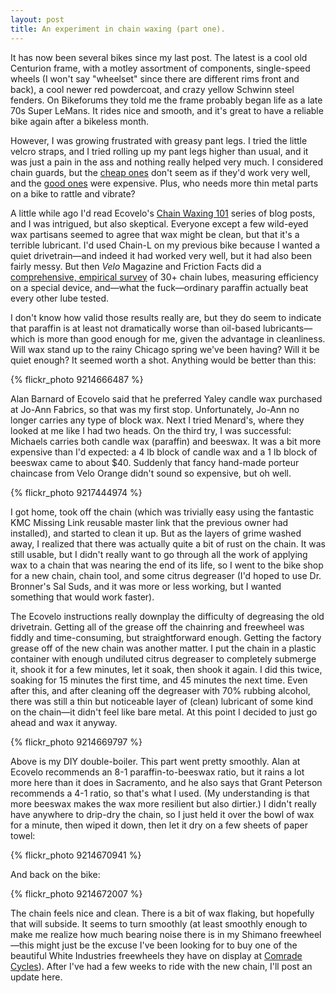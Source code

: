 ```yaml
---
layout: post
title: An experiment in chain waxing (part one).
---
```


It has now been several bikes since my last post. The latest is a cool old Centurion frame, with a motley assortment of components, single-speed wheels (I won't say "wheelset" since there are different rims front and back), a cool newer red powdercoat, and crazy yellow Schwinn steel fenders. On Bikeforums they told me the frame probably began life as a late 70s Super LeMans. It rides nice and smooth, and it's great to have a reliable bike again after a bikeless month.

However, I was growing frustrated with greasy pant legs. I tried the little velcro straps, and I tried rolling up my pant legs higher than usual, and it was just a pain in the ass and nothing really helped very much. I considered chain guards, but the <a href="http://store.velo-orange.com/index.php/accessories/chainguards-stay-protectors-kickstands/vo-alloy-chainguard.html">cheap ones</a> don't seem as if they'd work very well, and the <a href="http://store.velo-orange.com/index.php/accessories/chainguards-stay-protectors-kickstands/vo-porteur-style-chaincase.html">good ones</a> were expensive. Plus, who needs more thin metal parts on a bike to rattle and vibrate?

A little while ago I'd read Ecovelo's <a href="http://www.ecovelo.info/2011/10/10/chain-waxing-101/">Chain Waxing 101</a> series of blog posts, and I was intrigued, but also skeptical. Everyone except a few wild-eyed wax partisans seemed to agree that wax might be clean, but that it's a terrible lubricant. I'd used Chain-L on my previous bike because I wanted a quiet drivetrain&mdash;and indeed it had worked very well, but it had also been fairly messy.  But then <i>Velo</i> Magazine and Friction Facts did a <a href="http://www.friction-facts.com/test-results/free-reports/chain-lube-test">comprehensive, empirical survey</a> of 30+ chain lubes, measuring efficiency on a special device, and&mdash;what the fuck&mdash;ordinary paraffin actually beat every other lube tested.

I don't know how valid those results really are, but they do seem to indicate that paraffin is at least not dramatically worse than oil-based lubricants&mdash;which is more than good enough for me, given the advantage in cleanliness. Will wax stand up to the rainy Chicago spring we've been having? Will it be quiet enough? It seemed worth a shot. Anything would be better than this:

{% flickr_photo 9214666487 %}

Alan Barnard of Ecovelo said that he preferred Yaley candle wax purchased at Jo-Ann Fabrics, so that was my first stop. Unfortunately, Jo-Ann no longer carries any type of block wax. Next I tried Menard's, where they looked at me like I had two heads. On the third try, I was successful: Michaels carries both candle wax (paraffin) and beeswax. It was a bit more expensive than I'd expected: a 4 lb block of candle wax and a 1 lb block of beeswax came to about $40. Suddenly that fancy hand-made porteur chaincase from Velo Orange didn't sound so expensive, but oh well.

{% flickr_photo 9217444974 %}

I got home, took off the chain (which was trivially easy using the fantastic KMC Missing Link reusable master link that the previous owner had installed), and started to clean it up. But as the layers of grime washed away, I realized that there was actually quite a bit of rust on the chain. It was still usable, but I didn't really want to go through all the work of applying wax to a chain that was nearing the end of its life, so I went to the bike shop for a new chain, chain tool, and some citrus degreaser (I'd hoped to use Dr. Bronner's Sal Suds, and it was more or less working, but I wanted something that would work faster).

The Ecovelo instructions really downplay the difficulty of degreasing the old drivetrain. Getting all of the grease off the chainring and freewheel was fiddly and time-consuming, but straightforward enough. Getting the factory grease off of the new chain was another matter. I put the chain in a plastic container with enough undiluted citrus degreaser to completely submerge it, shook it for a few minutes, let it soak, then shook it again. I did this twice, soaking for 15 minutes the first time, and 45 minutes the next time. Even after this, and after cleaning off the degreaser with 70% rubbing alcohol, there was still a thin but noticeable layer of (clean) lubricant of some kind on the chain&mdash;it didn't feel like bare metal. At this point I decided to just go ahead and wax it anyway.

{% flickr_photo 9214669797 %}

Above is my DIY double-boiler. This part went pretty smoothly. Alan at Ecovelo recommends an 8-1 paraffin-to-beeswax ratio, but it rains a lot more here than it does in Sacramento, and he also says that Grant Peterson recommends a 4-1 ratio, so that's what I used. (My understanding is that more beeswax makes the wax more resilient but also dirtier.) I didn't really have anywhere to drip-dry the chain, so I just held it over the bowl of wax for a minute, then wiped it down, then let it dry on a few sheets of paper towel:

{% flickr_photo 9214670941 %}

And back on the bike:

{% flickr_photo 9214672007 %}

The chain feels nice and clean. There is a bit of wax flaking, but hopefully that will subside. It seems to turn smoothly (at least smoothly enough to make me realize how much bearing noise there is in my Shimano freewheel&mdash;this might just be the excuse I've been looking for to buy one of the beautiful White Industries freewheels they have on display at <a href="http://comradecycles.com/">Comrade Cycles</a>). After I've had a few weeks to ride with the new chain, I'll post an update here.